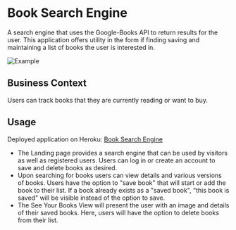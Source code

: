 # Book Search Engine
A search engine that uses the Google-Books API to return results for the user. This application offers utility in the form if finding saving and maintaining a list of books the user is interested in. 

![Example](./assets/Demo.gif)


## Business Context
Users can track books that they are currently reading or want to buy. 

## Usage
Deployed application on Heroku: [Book Search Engine](https://radiant-woodland-30032.herokuapp.com)
* The Landing page provides a search engine that can be used by visitors as well as registered users. Users can log in or create an account to save and delete books as desired. 
* Upon searching for books users can view details and various versions of books. Users have the option to "save book" that will start or add the book to their list. If a book already exists as a "saved book", "this book is saved" will be visible instead of the option to save. 
* The See Your Books View will present the user with an image and details of their saved books. Here, users will have the option to delete books from their list. 



